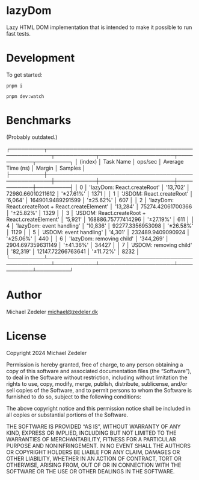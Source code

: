 # lazyDom
Lazy HTML DOM implementation that is intended to make it possible to run fast tests.

# Development
To get started:

```
pnpm i

pnpm dev:watch
```

# Benchmarks
(Probably outdated.)

┌─────────┬───────────────────────────────────────────────────┬───────────┬────────────────────┬───────────┬─────────┐
│ (index) │ Task Name                                         │ ops/sec   │ Average Time (ns)  │ Margin    │ Samples │
├─────────┼───────────────────────────────────────────────────┼───────────┼────────────────────┼───────────┼─────────┤
│ 0       │ 'lazyDom: React.createRoot'                       │ '13,702'  │ 72980.66010211612  │ '±27.61%' │ 1371    │
│ 1       │ 'JSDOM: React.createRoot'                         │ '6,064'   │ 164901.9489291599  │ '±25.62%' │ 607     │
│ 2       │ 'lazyDom: React.createRoot + React.createElement' │ '13,284'  │ 75274.42061700366  │ '±25.82%' │ 1329    │
│ 3       │ 'JSDOM: React.createRoot + React.createElement'   │ '5,921'   │ 168886.75777414296 │ '±27.19%' │ 611     │
│ 4       │ 'lazyDom: event handling'                         │ '10,836'  │ 92277.3356953098   │ '±26.58%' │ 1129    │
│ 5       │ 'JSDOM: event handling'                           │ '4,301'   │ 232489.9409090924  │ '±25.06%' │ 440     │
│ 6       │ 'lazyDom: removing child'                         │ '344,269' │ 2904.697359631149  │ '±41.36%' │ 34427   │
│ 7       │ 'JSDOM: removing child'                           │ '82,319'  │ 12147.72266763641  │ '±11.72%' │ 8232    │
└─────────┴───────────────────────────────────────────────────┴───────────┴────────────────────┴───────────┴─────────┘

# Author
Michael Zedeler <michael@zedeler.dk>

# License
Copyright 2024 Michael Zedeler

Permission is hereby granted, free of charge, to any person obtaining a copy of this software and associated documentation files (the “Software”), to deal in the Software without restriction, including without limitation the rights to use, copy, modify, merge, publish, distribute, sublicense, and/or sell copies of the Software, and to permit persons to whom the Software is furnished to do so, subject to the following conditions:

The above copyright notice and this permission notice shall be included in all copies or substantial portions of the Software.

THE SOFTWARE IS PROVIDED “AS IS”, WITHOUT WARRANTY OF ANY KIND, EXPRESS OR IMPLIED, INCLUDING BUT NOT LIMITED TO THE WARRANTIES OF MERCHANTABILITY, FITNESS FOR A PARTICULAR PURPOSE AND NONINFRINGEMENT. IN NO EVENT SHALL THE AUTHORS OR COPYRIGHT HOLDERS BE LIABLE FOR ANY CLAIM, DAMAGES OR OTHER LIABILITY, WHETHER IN AN ACTION OF CONTRACT, TORT OR OTHERWISE, ARISING FROM, OUT OF OR IN CONNECTION WITH THE SOFTWARE OR THE USE OR OTHER DEALINGS IN THE SOFTWARE.
